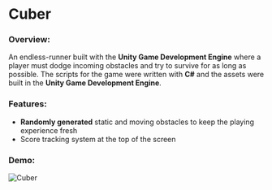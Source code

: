 # Cuber
### Overview:
An endless-runner built with the **Unity Game Development Engine** where a player must dodge incoming obstacles and try to survive for as long as possible. The scripts for the game were written with **C#** and the assets were built in the **Unity Game Development Engine**.

### Features:
- **Randomly generated** static and moving obstacles to keep the playing experience fresh
- Score tracking system at the top of the screen

### Demo:
![Cuber]("https://giphy.com/embed/gfB3bK5VoYW7vpQlbf")
